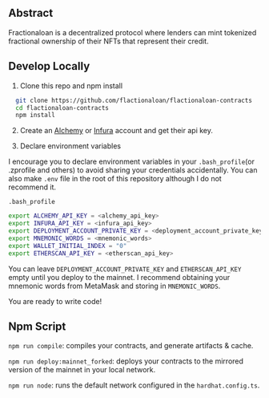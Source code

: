 ## Abstract

Fractionaloan is a decentralized protocol where lenders can mint tokenized fractional ownership of their NFTs that represent their credit. 

## Develop Locally

1. Clone this repo and npm install

```bash
  git clone https://github.com/flactionaloan/flactionaloan-contracts
  cd flactionaloan-contracts
  npm install
```

2. Create an [Alchemy](https://www.alchemy.com/) or [Infura](https://infura.io/) account and get their api key.

3. Declare environment variables

I encourage you to declare environment variables in your `.bash_profile`(or .zprofile and others) to avoid sharing your credentials accidentally. You can also make `.env` file in the root of this repository although I do not recommend it.

`.bash_profile`

```bash
export ALCHEMY_API_KEY = <alchemy_api_key>
export INFURA_API_KEY = <infura_api_key>
export DEPLOYMENT_ACCOUNT_PRIVATE_KEY = <deployment_account_private_key>
export MNEMONIC_WORDS = <mnemonic_words>
export WALLET_INITIAL_INDEX = "0"
export ETHERSCAN_API_KEY = <etherscan_api_key>
```

You can leave `DEPLOYMENT_ACCOUNT_PRIVATE_KEY` and `ETHERSCAN_API_KEY` empty until you deploy to the mainnet. I recommend obtaining your mnemonic words from MetaMask and storing in `MNEMONIC_WORDS`.

You are ready to write code!

## Npm Script

`npm run compile`: compiles your contracts, and generate artifacts & cache.

`npm run deploy:mainnet_forked`: deploys your contracts to the mirrored version of the mainnet in your local network.

`npm run node`: runs the default network configured in the `hardhat.config.ts`.
